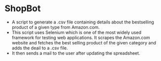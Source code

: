 # ShopBot

* A script to generate a .csv file containing details about the bestselling product of a given type from Amazon.com.
* This script uses Selenium which is one of the most widely used framework for testing web applications. It scrapes the Amazon.com website and fetches the best selling product of the given category and adds the deail to a .csv file.
* It then sends a mail to the user after updating the spreadsheet.
